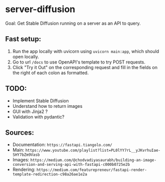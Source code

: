 # server-diffusion

Goal: Get Stable Diffusion running on a server as an API to query.

## Fast setup:

1) Run the app locally with uvicorn using `uvicorn main:app`, which should open locally. 
2) Go to url `/docs` to use OpenAPI's template to try POST requests.
3) Click "Try it Out" on the corresponding request and fill in the fields on the right of each colon as formatted.

## TODO:
- Implement Stable Diffusion
- Understand how to return images
- GUI with Jinja2 ?
- Validation with pydantic?

## Sources:
- Documentation: `https://fastapi.tiangolo.com/`
- Main: `https://www.youtube.com/playlist?list=PL0lYY7rL__yJKvrhuIae-SHY7bZm9Vasb`
- Images: `https://medium.com/@chodvadiyasaurabh/building-an-image-conversion-and-serving-api-with-fastapi-c000b0725e2b`
- Rendering: `https://medium.com/featurepreneur/fastapi-render-template-redirection-c98a26ae1e2a`
